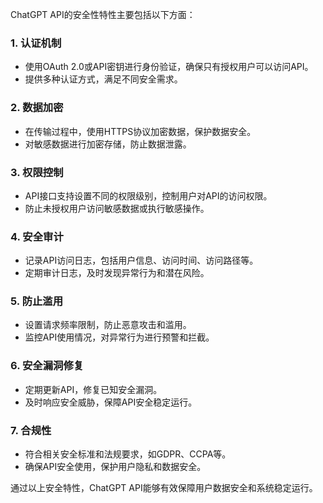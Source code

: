 ChatGPT API的安全性特性主要包括以下方面：

### 1. 认证机制

- 使用OAuth 2.0或API密钥进行身份验证，确保只有授权用户可以访问API。
- 提供多种认证方式，满足不同安全需求。

### 2. 数据加密

- 在传输过程中，使用HTTPS协议加密数据，保护数据安全。
- 对敏感数据进行加密存储，防止数据泄露。

### 3. 权限控制

- API接口支持设置不同的权限级别，控制用户对API的访问权限。
- 防止未授权用户访问敏感数据或执行敏感操作。

### 4. 安全审计

- 记录API访问日志，包括用户信息、访问时间、访问路径等。
- 定期审计日志，及时发现异常行为和潜在风险。

### 5. 防止滥用

- 设置请求频率限制，防止恶意攻击和滥用。
- 监控API使用情况，对异常行为进行预警和拦截。

### 6. 安全漏洞修复

- 定期更新API，修复已知安全漏洞。
- 及时响应安全威胁，保障API安全稳定运行。

### 7. 合规性

- 符合相关安全标准和法规要求，如GDPR、CCPA等。
- 确保API安全使用，保护用户隐私和数据安全。

通过以上安全特性，ChatGPT API能够有效保障用户数据安全和系统稳定运行。
